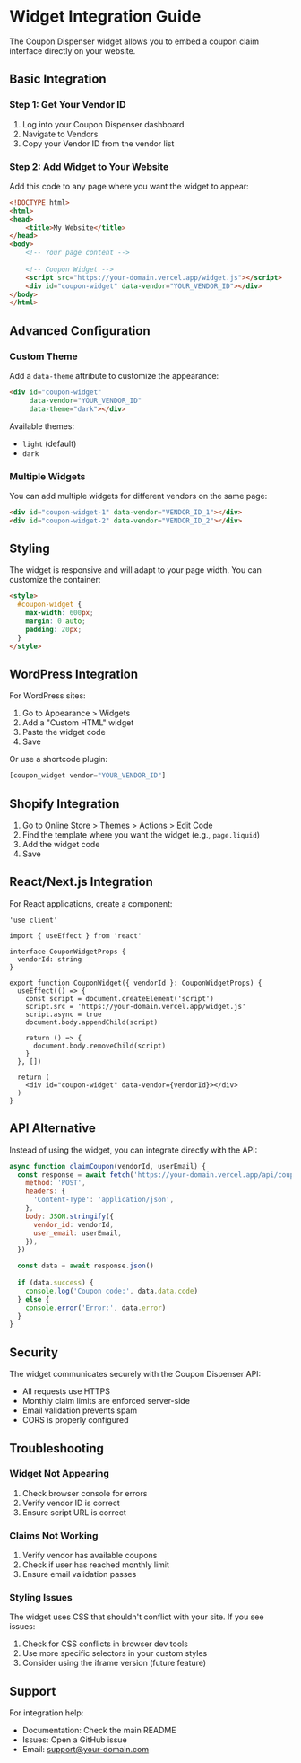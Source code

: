 # Widget Integration Guide

The Coupon Dispenser widget allows you to embed a coupon claim interface directly on your website.

## Basic Integration

### Step 1: Get Your Vendor ID

1. Log into your Coupon Dispenser dashboard
2. Navigate to Vendors
3. Copy your Vendor ID from the vendor list

### Step 2: Add Widget to Your Website

Add this code to any page where you want the widget to appear:

```html
<!DOCTYPE html>
<html>
<head>
    <title>My Website</title>
</head>
<body>
    <!-- Your page content -->
    
    <!-- Coupon Widget -->
    <script src="https://your-domain.vercel.app/widget.js"></script>
    <div id="coupon-widget" data-vendor="YOUR_VENDOR_ID"></div>
</body>
</html>
```

## Advanced Configuration

### Custom Theme

Add a `data-theme` attribute to customize the appearance:

```html
<div id="coupon-widget" 
     data-vendor="YOUR_VENDOR_ID"
     data-theme="dark"></div>
```

Available themes:
- `light` (default)
- `dark`

### Multiple Widgets

You can add multiple widgets for different vendors on the same page:

```html
<div id="coupon-widget-1" data-vendor="VENDOR_ID_1"></div>
<div id="coupon-widget-2" data-vendor="VENDOR_ID_2"></div>
```

## Styling

The widget is responsive and will adapt to your page width. You can customize the container:

```html
<style>
  #coupon-widget {
    max-width: 600px;
    margin: 0 auto;
    padding: 20px;
  }
</style>
```

## WordPress Integration

For WordPress sites:

1. Go to Appearance > Widgets
2. Add a "Custom HTML" widget
3. Paste the widget code
4. Save

Or use a shortcode plugin:
```php
[coupon_widget vendor="YOUR_VENDOR_ID"]
```

## Shopify Integration

1. Go to Online Store > Themes > Actions > Edit Code
2. Find the template where you want the widget (e.g., `page.liquid`)
3. Add the widget code
4. Save

## React/Next.js Integration

For React applications, create a component:

```tsx
'use client'

import { useEffect } from 'react'

interface CouponWidgetProps {
  vendorId: string
}

export function CouponWidget({ vendorId }: CouponWidgetProps) {
  useEffect(() => {
    const script = document.createElement('script')
    script.src = 'https://your-domain.vercel.app/widget.js'
    script.async = true
    document.body.appendChild(script)

    return () => {
      document.body.removeChild(script)
    }
  }, [])

  return (
    <div id="coupon-widget" data-vendor={vendorId}></div>
  )
}
```

## API Alternative

Instead of using the widget, you can integrate directly with the API:

```javascript
async function claimCoupon(vendorId, userEmail) {
  const response = await fetch('https://your-domain.vercel.app/api/coupons/claim', {
    method: 'POST',
    headers: {
      'Content-Type': 'application/json',
    },
    body: JSON.stringify({
      vendor_id: vendorId,
      user_email: userEmail,
    }),
  })

  const data = await response.json()
  
  if (data.success) {
    console.log('Coupon code:', data.data.code)
  } else {
    console.error('Error:', data.error)
  }
}
```

## Security

The widget communicates securely with the Coupon Dispenser API:

- All requests use HTTPS
- Monthly claim limits are enforced server-side
- Email validation prevents spam
- CORS is properly configured

## Troubleshooting

### Widget Not Appearing

1. Check browser console for errors
2. Verify vendor ID is correct
3. Ensure script URL is correct

### Claims Not Working

1. Verify vendor has available coupons
2. Check if user has reached monthly limit
3. Ensure email validation passes

### Styling Issues

The widget uses CSS that shouldn't conflict with your site. If you see issues:

1. Check for CSS conflicts in browser dev tools
2. Use more specific selectors in your custom styles
3. Consider using the iframe version (future feature)

## Support

For integration help:
- Documentation: Check the main README
- Issues: Open a GitHub issue
- Email: support@your-domain.com

